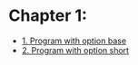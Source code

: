 # Chapter 1:

- [1. Program with option base](recipe_01/README.md)
- [2. Program with option short](recipe_02/README.md)